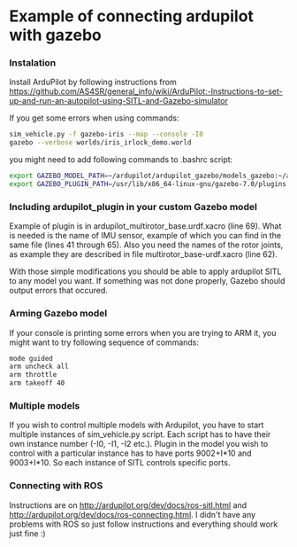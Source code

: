 # Example of connecting ardupilot with gazebo

### Instalation

Install ArduPilot by following instructions from https://github.com/AS4SR/general_info/wiki/ArduPilot:-Instructions-to-set-up-and-run-an-autopilot-using-SITL-and-Gazebo-simulator

If you get some errors when using commands:

````bash
sim_vehicle.py -f gazebo-iris --map --console -I0
gazebo --verbose worlds/iris_irlock_demo.world
````

you might need to add following commands to .bashrc script:

````bash
export GAZEBO_MODEL_PATH=~/ardupilot/ardupilot_gazebo/models_gazebo:~/ardupilot/ardupilot_gazebo/models
export GAZEBO_PLUGIN_PATH=/usr/lib/x86_64-linux-gnu/gazebo-7.0/plugins:/usr/lib/x86_64-linux-gnu/gazebo-7/plugins/
````

### Including ardupilot_plugin in your custom Gazebo model

Example of plugin is in ardupilot_multirotor_base.urdf.xacro (line 69).
What is needed is the name of IMU sensor, example of which you can find in the same file (lines 41 through 65).
Also you need the names of the rotor joints, as example they are described in file multirotor_base-urdf.xacro (line 62).

With those simple modifications you should be able to apply ardupilot SITL to any model you want.
If something was not done properly, Gazebo should output errors that occured.


### Arming Gazebo model

If your console is printing some errors when you are trying to ARM it,
you might want to try following sequence of commands:

````bash
mode guided
arm uncheck all
arm throttle
arm takeoff 40
````


### Multiple models

If you wish to control multiple models with Ardupilot, you have to start multiple instances of sim_vehicle.py script.
Each script has to have their own instance number (-I0, -I1, -I2 etc.).
Plugin in the model you wish to control with a particular instance has to have ports 9002+I\*10 and 9003+I\*10.
So each instance of SITL controls specific ports.


### Connecting with ROS

Instructions are on http://ardupilot.org/dev/docs/ros-sitl.html and http://ardupilot.org/dev/docs/ros-connecting.html.
I didn't have any problems with ROS so just follow instructions and everything should work just fine :)
